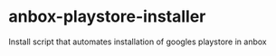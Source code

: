 # anbox-playstore-installer
Install script that automates installation of googles playstore in anbox

